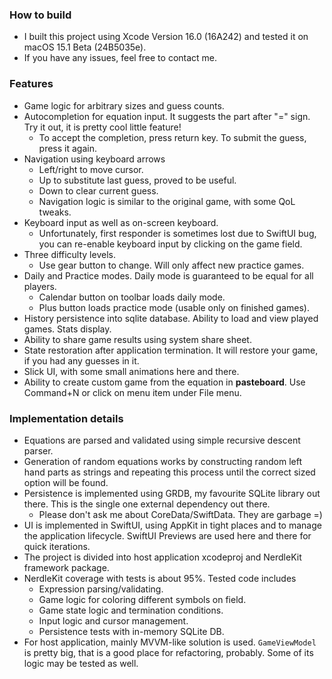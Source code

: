 ### How to build
- I built this project using Xcode Version 16.0 (16A242) and tested it on macOS 15.1 Beta (24B5035e). 
- If you have any issues, feel free to contact me. 
### Features
- Game logic for arbitrary sizes and guess counts.
- Autocompletion for equation input. It suggests the part after "=" sign. Try it out, it is pretty cool little feature!
	- To accept the completion, press return key. To submit the guess, press it again.
- Navigation using keyboard arrows
	- Left/right to move cursor.
	- Up to substitute last guess, proved to be useful.
	- Down to clear current guess.
	- Navigation logic is similar to the original game, with some QoL tweaks.
- Keyboard input as well as on-screen keyboard.
	- Unfortunately, first responder is sometimes lost due to SwiftUI bug, you can re-enable keyboard input by clicking on the game field.
- Three difficulty levels. 
	- Use gear button to change. Will only affect new practice games.
- Daily and Practice modes. Daily mode is guaranteed to be equal for all players. 
	- Calendar button on toolbar loads daily mode.
	- Plus button loads practice mode (usable only on finished games).
- History persistence into sqlite database. Ability to load and view played games. Stats display.
- Ability to share game results using system share sheet.
- State restoration after application termination. It will restore your game, if you had any guesses in it.
- Slick UI, with some small animations here and there.
- Ability to create custom game from the equation in **pasteboard**. Use Command+N or click on menu item under File menu.
### Implementation details
- Equations are parsed and validated using simple recursive descent parser.
- Generation of random equations works by constructing random left hand parts as strings and repeating this process until the correct sized option will be found.
- Persistence is implemented using GRDB, my favourite SQLite library out there. This is the single one external dependency out there.
	- Please don't ask me about CoreData/SwiftData. They are garbage =)
- UI is implemented in SwiftUI, using AppKit in tight places and to manage the application lifecycle. SwiftUI Previews are used here and there for quick iterations.
- The project is divided into host application xcodeproj and NerdleKit framework package.
- NerdleKit coverage with tests is about 95%. Tested code includes
	- Expression parsing/validating. 
	- Game logic for coloring different symbols on field.
	- Game state logic and termination conditions. 
	- Input logic and cursor management. 
	- Persistence tests with in-memory SQLite DB. 
- For host application, mainly MVVM-like solution is used. `GameViewModel` is pretty big, that is a good place for refactoring, probably. Some of its logic may be tested as well.